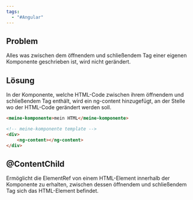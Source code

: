 ```yaml
---
tags:
  - "#Angular"
---
```

## Problem 
Alles was zwischen dem öffnendem und schließendem Tag einer eigenen Komponente geschrieben ist, wird nicht gerändert.
## Lösung
In der Komponente, welche HTML-Code zwischen ihrem öffnendem und schließendem Tag enthält, wird ein ng-content hinzugefügt, an der Stelle wo der HTML-Code gerändert werden soll.

```html
<meine-komponente>mein HTML</meine-komponente>
```

```html 
<!-- meine-komponente template -->
<div>
	<ng-content></ng-content>
</div>
```

## @ContentChild
Ermöglicht die ElementRef von einem HTML-Element innerhalb der Komponente zu erhalten, zwischen dessen öffnendem und schließendem Tag sich das HTML-Element befindet.

